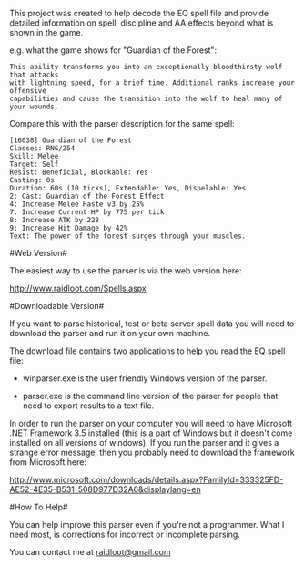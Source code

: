 This project was created to help decode the EQ spell file and provide detailed information on spell, discipline and AA effects beyond what is shown in the game.

e.g. what the game shows for "Guardian of the Forest":

```
This ability transforms you into an exceptionally bloodthirsty wolf that attacks
with lightning speed, for a brief time. Additional ranks increase your offensive
capabilities and cause the transition into the wolf to heal many of your wounds.
```

Compare this with the parser description for the same spell:

```
[16038] Guardian of the Forest
Classes: RNG/254
Skill: Melee
Target: Self
Resist: Beneficial, Blockable: Yes
Casting: 0s
Duration: 60s (10 ticks), Extendable: Yes, Dispelable: Yes
2: Cast: Guardian of the Forest Effect
4: Increase Melee Haste v3 by 25%
7: Increase Current HP by 775 per tick
8: Increase ATK by 228
9: Increase Hit Damage by 42%
Text: The power of the forest surges through your muscles.
```

#Web Version#

The easiest way to use the parser is via the web version here:

http://www.raidloot.com/Spells.aspx


#Downloadable Version#

If you want to parse historical, test or beta server spell data you will need to download the parser and run it on your own machine.

The download file contains two applications to help you read the EQ spell file:

- winparser.exe is the user friendly Windows version of the parser.

- parser.exe is the command line version of the parser for people that need to export results to a text file.

In order to run the parser on your computer you will need to have Microsoft .NET Framework 3.5 installed (this is a part of Windows but it doesn't come installed on all versions of windows). If you run the parser and it gives a strange error message, then you probably need to download the framework from Microsoft here:

http://www.microsoft.com/downloads/details.aspx?FamilyId=333325FD-AE52-4E35-B531-508D977D32A6&displaylang=en


#How To Help#

You can help improve this parser even if you're not a programmer. What I need most, is corrections for incorrect or incomplete parsing.

You can contact me at raidloot@gmail.com 

